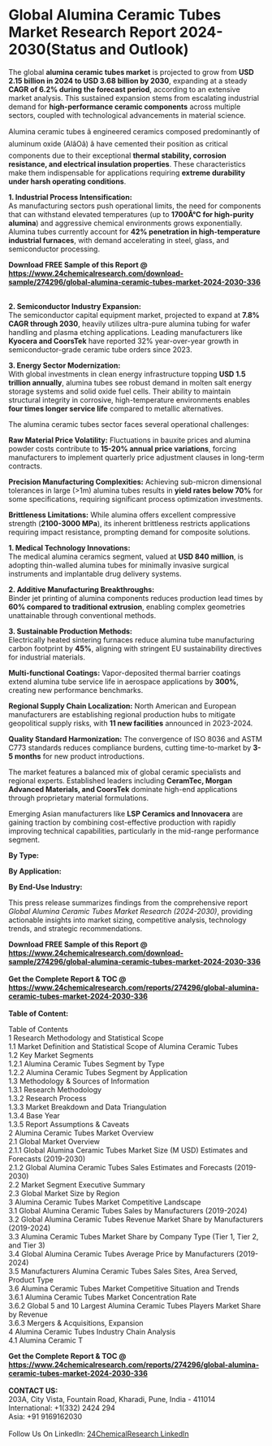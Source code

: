 <h1>Global Alumina Ceramic Tubes Market Research Report 2024-2030(Status and Outlook)</h1><p>The global <strong>alumina ceramic tubes market</strong> is projected to grow from <strong>USD 2.15 billion in 2024 to USD 3.68 billion by 2030</strong>, expanding at a steady <strong>CAGR of 6.2% during the forecast period</strong>, according to an extensive market analysis. This sustained expansion stems from escalating industrial demand for <strong>high-performance ceramic components</strong> across multiple sectors, coupled with technological advancements in material science.</p><p>Alumina ceramic tubes â engineered ceramics composed predominantly of aluminum oxide (AlâOâ) â have cemented their position as critical components due to their exceptional <strong>thermal stability, corrosion resistance, and electrical insulation properties</strong>. These characteristics make them indispensable for applications requiring <strong>extreme durability under harsh operating conditions</strong>.</p><p><strong>1. Industrial Process Intensification:</strong><br>
As manufacturing sectors push operational limits, the need for components that can withstand elevated temperatures (up to <strong>1700Â°C for high-purity alumina</strong>) and aggressive chemical environments grows exponentially. Alumina tubes currently account for <strong>42% penetration in high-temperature industrial furnaces</strong>, with demand accelerating in steel, glass, and semiconductor processing.</p><div><b>Download FREE Sample of this Report @ 
            <a href="https://www.24chemicalresearch.com/download-sample/274296/global-alumina-ceramic-tubes-market-2024-2030-336">
            https://www.24chemicalresearch.com/download-sample/274296/global-alumina-ceramic-tubes-market-2024-2030-336</a></b></div><br><p><strong>2. Semiconductor Industry Expansion:</strong><br>
The semiconductor capital equipment market, projected to expand at <strong>7.8% CAGR through 2030</strong>, heavily utilizes ultra-pure alumina tubing for wafer handling and plasma etching applications. Leading manufacturers like <strong>Kyocera and CoorsTek</strong> have reported 32% year-over-year growth in semiconductor-grade ceramic tube orders since 2023.</p><p><strong>3. Energy Sector Modernization:</strong><br>
With global investments in clean energy infrastructure topping <strong>USD 1.5 trillion annually</strong>, alumina tubes see robust demand in molten salt energy storage systems and solid oxide fuel cells. Their ability to maintain structural integrity in corrosive, high-temperature environments enables <strong>four times longer service life</strong> compared to metallic alternatives.</p><p>The alumina ceramic tubes sector faces several operational challenges:</p><p><strong>Raw Material Price Volatility:</strong> Fluctuations in bauxite prices and alumina powder costs contribute to <strong>15-20% annual price variations</strong>, forcing manufacturers to implement quarterly price adjustment clauses in long-term contracts.</p><p><strong>Precision Manufacturing Complexities:</strong> Achieving sub-micron dimensional tolerances in large (&gt;1m) alumina tubes results in <strong>yield rates below 70%</strong> for some specifications, requiring significant process optimization investments.</p><p><strong>Brittleness Limitations:</strong> While alumina offers excellent compressive strength (<strong>2100-3000 MPa</strong>), its inherent brittleness restricts applications requiring impact resistance, prompting demand for composite solutions.</p><p><strong>1. Medical Technology Innovations:</strong><br>
The medical alumina ceramics segment, valued at <strong>USD 840 million</strong>, is adopting thin-walled alumina tubes for minimally invasive surgical instruments and implantable drug delivery systems.</p><p><strong>2. Additive Manufacturing Breakthroughs:</strong><br>
Binder jet printing of alumina components reduces production lead times by <strong>60% compared to traditional extrusion</strong>, enabling complex geometries unattainable through conventional methods.</p><p><strong>3. Sustainable Production Methods:</strong><br>
Electrically heated sintering furnaces reduce alumina tube manufacturing carbon footprint by <strong>45%</strong>, aligning with stringent EU sustainability directives for industrial materials.</p><p><strong>Multi-functional Coatings:</strong> Vapor-deposited thermal barrier coatings extend alumina tube service life in aerospace applications by <strong>300%</strong>, creating new performance benchmarks.</p><p><strong>Regional Supply Chain Localization:</strong> North American and European manufacturers are establishing regional production hubs to mitigate geopolitical supply risks, with <strong>11 new facilities</strong> announced in 2023-2024.</p><p><strong>Quality Standard Harmonization:</strong> The convergence of ISO 8036 and ASTM C773 standards reduces compliance burdens, cutting time-to-market by <strong>3-5 months</strong> for new product introductions.</p><p>The market features a balanced mix of global ceramic specialists and regional experts. Established leaders including <strong>CeramTec, Morgan Advanced Materials, and CoorsTek</strong> dominate high-end applications through proprietary material formulations.</p><p>Emerging Asian manufacturers like <strong>LSP Ceramics and Innovacera</strong> are gaining traction by combining cost-effective production with rapidly improving technical capabilities, particularly in the mid-range performance segment.</p><p><strong>By Type:</strong></p><p><strong>By Application:</strong></p><p><strong>By End-Use Industry:</strong></p><p>This press release summarizes findings from the comprehensive report <em>Global Alumina Ceramic Tubes Market Research (2024-2030)</em>, providing actionable insights into market sizing, competitive analysis, technology trends, and strategic recommendations.</p><div><b>Download FREE Sample of this Report @ 
            <a href="https://www.24chemicalresearch.com/download-sample/274296/global-alumina-ceramic-tubes-market-2024-2030-336">
            https://www.24chemicalresearch.com/download-sample/274296/global-alumina-ceramic-tubes-market-2024-2030-336</a></b></div><br><div><b>Get the Complete Report & TOC @ 
            <a href="https://www.24chemicalresearch.com/reports/274296/global-alumina-ceramic-tubes-market-2024-2030-336">
            https://www.24chemicalresearch.com/reports/274296/global-alumina-ceramic-tubes-market-2024-2030-336</a></b></div><br>
            <b>Table of Content:</b><p>Table of Contents<br />
1 Research Methodology and Statistical Scope<br />
1.1 Market Definition and Statistical Scope of Alumina Ceramic Tubes<br />
1.2 Key Market Segments<br />
1.2.1 Alumina Ceramic Tubes Segment by Type<br />
1.2.2 Alumina Ceramic Tubes Segment by Application<br />
1.3 Methodology & Sources of Information<br />
1.3.1 Research Methodology<br />
1.3.2 Research Process<br />
1.3.3 Market Breakdown and Data Triangulation<br />
1.3.4 Base Year<br />
1.3.5 Report Assumptions & Caveats<br />
2 Alumina Ceramic Tubes Market Overview<br />
2.1 Global Market Overview<br />
2.1.1 Global Alumina Ceramic Tubes Market Size (M USD) Estimates and Forecasts (2019-2030)<br />
2.1.2 Global Alumina Ceramic Tubes Sales Estimates and Forecasts (2019-2030)<br />
2.2 Market Segment Executive Summary<br />
2.3 Global Market Size by Region<br />
3 Alumina Ceramic Tubes Market Competitive Landscape<br />
3.1 Global Alumina Ceramic Tubes Sales by Manufacturers (2019-2024)<br />
3.2 Global Alumina Ceramic Tubes Revenue Market Share by Manufacturers (2019-2024)<br />
3.3 Alumina Ceramic Tubes Market Share by Company Type (Tier 1, Tier 2, and Tier 3)<br />
3.4 Global Alumina Ceramic Tubes Average Price by Manufacturers (2019-2024)<br />
3.5 Manufacturers Alumina Ceramic Tubes Sales Sites, Area Served, Product Type<br />
3.6 Alumina Ceramic Tubes Market Competitive Situation and Trends<br />
3.6.1 Alumina Ceramic Tubes Market Concentration Rate<br />
3.6.2 Global 5 and 10 Largest Alumina Ceramic Tubes Players Market Share by Revenue<br />
3.6.3 Mergers & Acquisitions, Expansion<br />
4 Alumina Ceramic Tubes Industry Chain Analysis<br />
4.1 Alumina Ceramic T</p><div><b>Get the Complete Report & TOC @ 
            <a href="https://www.24chemicalresearch.com/reports/274296/global-alumina-ceramic-tubes-market-2024-2030-336">
            https://www.24chemicalresearch.com/reports/274296/global-alumina-ceramic-tubes-market-2024-2030-336</a></b></div><br><b>CONTACT US:</b><br>
            203A, City Vista, Fountain Road, Kharadi, Pune, India - 411014<br>
            International: +1(332) 2424 294<br>
            Asia: +91 9169162030 <br><br>
            Follow Us On LinkedIn: <a href="https://www.linkedin.com/company/24chemicalresearch/">24ChemicalResearch LinkedIn</a>